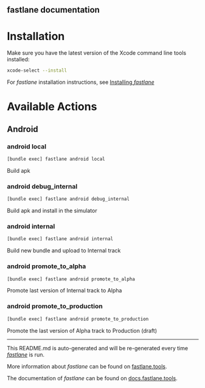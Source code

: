fastlane documentation
----

# Installation

Make sure you have the latest version of the Xcode command line tools installed:

```sh
xcode-select --install
```

For _fastlane_ installation instructions, see [Installing _fastlane_](https://docs.fastlane.tools/#installing-fastlane)

# Available Actions

## Android

### android local

```sh
[bundle exec] fastlane android local
```

Build apk

### android debug_internal

```sh
[bundle exec] fastlane android debug_internal
```

Build apk and install in the simulator

### android internal

```sh
[bundle exec] fastlane android internal
```

Build new bundle and upload to Internal track

### android promote_to_alpha

```sh
[bundle exec] fastlane android promote_to_alpha
```

Promote last version of Internal track to Alpha

### android promote_to_production

```sh
[bundle exec] fastlane android promote_to_production
```

Promote the last version of Alpha track to Production (draft)

----

This README.md is auto-generated and will be re-generated every time [_fastlane_](https://fastlane.tools) is run.

More information about _fastlane_ can be found on [fastlane.tools](https://fastlane.tools).

The documentation of _fastlane_ can be found on [docs.fastlane.tools](https://docs.fastlane.tools).
